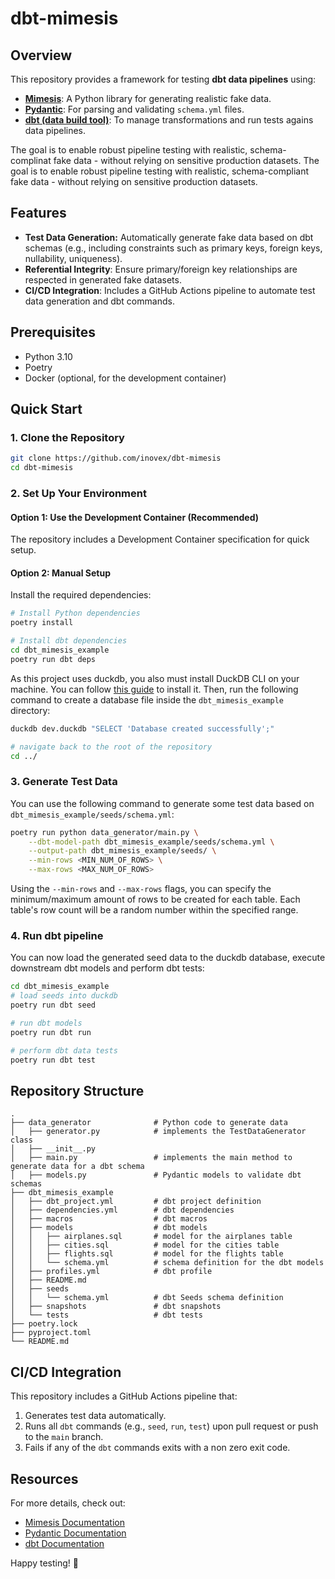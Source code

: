 # dbt-mimesis

## Overview
This repository provides a framework for testing **dbt data pipelines** using:

- **[Mimesis](https://mimesis.name/master/)**: A Python library for generating realistic fake data.
- **[Pydantic](https://docs.pydantic.dev/latest/)**: For parsing and validating `schema.yml` files.
- **[dbt (data build tool)](https://www.getdbt.com/)**: To manage transformations and run tests agains data pipelines.

The goal is to enable robust pipeline testing with realistic, schema-complinat fake data - without relying on sensitive production datasets.
The goal is to enable robust pipeline testing with realistic, schema-compliant fake data - without relying on sensitive production datasets.

## Features

- **Test Data Generation:** Automatically generate fake data based on dbt schemas (e.g., including constraints such as primary keys, foreign keys, nullability, uniqueness).
- **Referential Integrity**: Ensure primary/foreign key relationships are respected in generated fake datasets.
- **CI/CD Integration**: Includes a GitHub Actions pipeline to automate test data generation and dbt commands.

## Prerequisites
- Python 3.10
- Poetry
- Docker (optional, for the development container)

## Quick Start
### 1. Clone the Repository
```bash
git clone https://github.com/inovex/dbt-mimesis
cd dbt-mimesis
```

### 2. Set Up Your Environment

#### Option 1: Use the Development Container (Recommended)
The repository includes a Development Container specification for quick setup.

#### Option 2: Manual Setup
Install the required dependencies:
```bash
# Install Python dependencies
poetry install

# Install dbt dependencies
cd dbt_mimesis_example
poetry run dbt deps
```

As this project uses duckdb, you also must install DuckDB CLI on your machine. You can follow [this guide](https://duckdb.org/docs/installation/) to install it. Then, run the following command to create a database file inside the `dbt_mimesis_example` directory:
```bash
duckdb dev.duckdb "SELECT 'Database created successfully';"

# navigate back to the root of the repository
cd ../
```

### 3. Generate Test Data
You can use the following command to generate some test data based on `dbt_mimesis_example/seeds/schema.yml`:
```bash
poetry run python data_generator/main.py \
    --dbt-model-path dbt_mimesis_example/seeds/schema.yml \
    --output-path dbt_mimesis_example/seeds/ \
    --min-rows <MIN_NUM_OF_ROWS> \
    --max-rows <MAX_NUM_OF_ROWS>
```

Using the `--min-rows` and `--max-rows` flags, you can specify the minimum/maximum amount of rows to be created for each table. Each table's row count will be a random number within the specified range.

### 4. Run dbt pipeline
You can now load the generated seed data to the duckdb database, execute downstream dbt models and perform dbt tests:

```bash
cd dbt_mimesis_example
# load seeds into duckdb
poetry run dbt seed

# run dbt models
poetry run dbt run

# perform dbt data tests
poetry run dbt test
```

## Repository Structure
```
.
├── data_generator              # Python code to generate data
│   ├── generator.py            # implements the TestDataGenerator class
│   ├── __init__.py
│   ├── main.py                 # implements the main method to generate data for a dbt schema
│   ├── models.py               # Pydantic models to validate dbt schemas
├── dbt_mimesis_example
│   ├── dbt_project.yml         # dbt project definition
│   ├── dependencies.yml        # dbt dependencies
│   ├── macros                  # dbt macros
│   ├── models                  # dbt models
│   │   ├── airplanes.sql       # model for the airplanes table
│   │   ├── cities.sql          # model for the cities table
│   │   ├── flights.sql         # model for the flights table
│   │   └── schema.yml          # schema definition for the dbt models
│   ├── profiles.yml            # dbt profile
│   ├── README.md
│   ├── seeds
│   │   └── schema.yml          # dbt Seeds schema definition
│   ├── snapshots               # dbt snapshots
│   └── tests                   # dbt tests
├── poetry.lock
├── pyproject.toml
└── README.md
```
## CI/CD Integration
This repository includes a GitHub Actions pipeline that:
1. Generates test data automatically.
2. Runs all `dbt` commands (e.g., `seed`, `run`, `test`) upon pull request or push to the `main` branch.
3. Fails if any of the `dbt` commands exits with a non zero exit code.

## Resources
For more details, check out:
- [Mimesis Documentation](https://mimesis.name/master/)
- [Pydantic Documentation](https://docs.pydantic.dev/latest/)
- [dbt Documentation](https://docs.getdbt.com/docs/build/documentation)

Happy testing! 🎉
